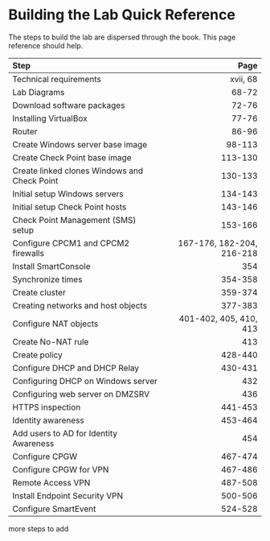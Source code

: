 # Building the Lab Quick Reference
The steps to build the lab are dispersed through the book. This page reference should help.

| Step                                          |                       Page |
| :---                                          |                       ---: |
| Technical requirements                        |                   xvii, 68 |
| Lab Diagrams                                  |                      68-72 |
| Download software packages                    |                      72-76 |
| Installing VirtualBox                         |                      77-76 |
| Router                                        |                      86-96 |
| Create Windows server base image              |                     98-113 |
| Create Check Point base image                 |                    113-130 |
| Create linked clones Windows and Check Point  |                    130-133 |
| Initial setup Windows servers                 |                    134-143 |
| Initial setup Check Point hosts               |                    143-146 |
| Check Point Management (SMS) setup            |                    153-166 |
| Configure CPCM1 and CPCM2 firewalls           |  167-176, 182-204, 216-218 |
| Install SmartConsole                          |                        354 |
| Synchronize times                             |                    354-358 |
| Create cluster                                |                    359-374 |
| Creating networks and host objects            |                    377-383 |
| Configure NAT objects                         |     401-402, 405, 410, 413 |
| Create No-NAT rule                            |                        413 |
| Create policy                                 |                    428-440 |
| Configure DHCP and DHCP Relay                 |                    430-431 |
| Configuring DHCP on Windows server            |                        432 |
| Configuring web server on DMZSRV              |                        436 |
| HTTPS inspection                              |                    441-453 |
| Identity awareness                            |                    453-464 |
| Add users to AD for Identity Awareness        |                        454 |
| Configure CPGW                                |                    467-474 |
| Configure CPGW for VPN                        |                    467-486 |
| Remote Access VPN                             |                    487-508 |
| Install Endpoint Security VPN                 |                    500-506 |
| Configure SmartEvent                          |                    524-528 |

more steps to add
